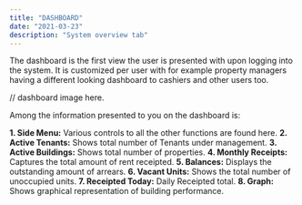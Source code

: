 ```yaml
---
title: "DASHBOARD"
date: "2021-03-23"
description: "System overview tab"
---
```



The dashboard is the first view the user is presented with upon logging into the system.
It is customized per user with for example property managers having a different looking dashboard to cashiers and other users too.

// dashboard image here.

Among the information presented to you on the dashboard is:

**1. Side Menu:** Various controls to all the other functions are found here.
**2. Active Tenants:** Shows total number of Tenants under management.
**3. Active Buildings:** Shows total number of properties.
**4. Monthly Receipts:** Captures the total amount of rent receipted.
**5. Balances:** Displays the outstanding amount of arrears.
**6. Vacant Units:** Shows the total number of unoccupied units.
**7. Receipted Today:** Daily Receipted total.
**8. Graph:** Shows graphical representation of building performance.
